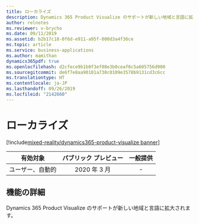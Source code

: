 ```yaml
---
title: ローカライズ
description: Dynamics 365 Product Visualize のサポートが新しい地域と言語に拡大されます。
author: relnotes
ms.reviewer: v-brycho
ms.date: 09/11/2019
ms.assetid: b2b17c18-0f6d-e911-a95f-000d3a4f36ce
ms.topic: article
ms.service: business-applications
ms.author: mamithan
dynamics365pdf: true
ms.openlocfilehash: d2cfece9b1b0f3ef08e3b0ceaf0c5a605756d900
ms.sourcegitcommit: de6f7e8aa90101a730c0109e3578b9131cd3c6cc
ms.translationtype: HT
ms.contentlocale: ja-JP
ms.lasthandoff: 09/26/2019
ms.locfileid: "2142660"
---
```

# <a name="localization"></a>ローカライズ
[!include[mixed-reality/dynamics365-product-visualize banner](../includes/mixed-reality/dynamics365-product-visualize.md)]

| 有効対象    |  パブリック プレビュー | 一般提供 | 
| ---------- | :----------: |:----------: |
|ユーザー、自動的|2020 年 3 月| -|






## <a name="feature-details"></a>機能の詳細
<!--feature detail start -->
Dynamics 365 Product Visualize のサポートが新しい地域と言語に拡大されます。
<!--feature detail end -->











